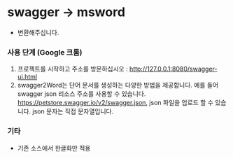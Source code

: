 # swagger -> msword
- 변환해주십니다.

### 사용 단계 (Google 크롬)
1. 프로젝트를 시작하고 주소를 방문하십시오 : http://127.0.0.1:8080/swagger-ui.html
2. swagger2Word는 단어 문서를 생성하는 다양한 방법을 제공합니다. 예를 들어 swagger json 리소스 주소를 사용할 수 있습니다. https://petstore.swagger.io/v2/swagger.json, json 파일을 업로드 할 수 있습니다. json 문자는 직접 문자열입니다.


### 기타
- 기존 소스에서 한글화만 적용